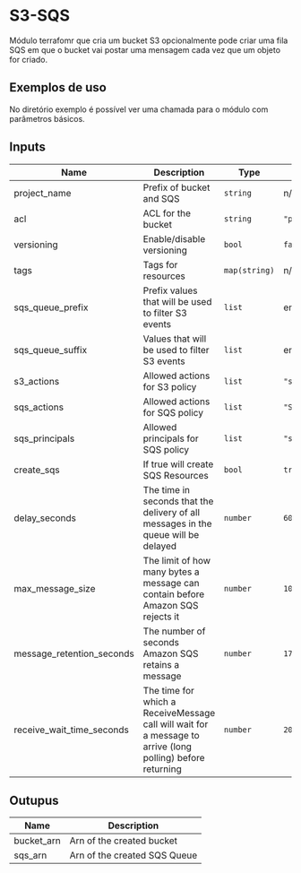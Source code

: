 # S3-SQS
Módulo terrafomr que cria um bucket S3 opcionalmente pode criar uma fila SQS em que o bucket vai postar uma mensagem cada vez que um objeto for criado.

## Exemplos de uso
No diretório exemplo é possível ver uma chamada para o módulo com parâmetros básicos. 


## Inputs

| Name | Description | Type | Default | Required |
|------|-------------|------|---------|:-----:|
| project_name | Prefix of bucket and SQS | `string` | n/a | yes |
| acl | ACL for the bucket | `string` | `"private"` | no |
| versioning | Enable/disable versioning | `bool` | `false` | no |
| tags | Tags for resources | `map(string)` | n/a | yes |
| sqs_queue_prefix | Prefix values that will be used to filter S3 events | `list` | empty | no |
| sqs_queue_suffix | Values that will be used to filter S3 events | `list` | empty | no |
| s3_actions | Allowed actions for S3 policy | `list` | `"s3:*"` | no |
| sqs_actions | Allowed actions for SQS policy | `list` | `"SQS:SendMessage"` | no |
| sqs_principals | Allowed principals for SQS policy | `list` | `"s3.amazonaws.com"` | no |
| create_sqs | If true will create SQS Resources | `bool` | `true` | no |
| delay_seconds | The time in seconds that the delivery of all messages in the queue will be delayed | `number` | `60` | no |
| max_message_size | The limit of how many bytes a message can contain before Amazon SQS rejects it | `number` | `1024` | no |
| message_retention_seconds | The number of seconds Amazon SQS retains a message  | `number` | `172800` | no |
| receive_wait_time_seconds | The time for which a ReceiveMessage call will wait for a message to arrive (long polling) before returning | `number` | `20` | no |


## Outupus

| Name | Description |
|------|-------------|
| bucket_arn | Arn of the created bucket |
| sqs_arn | Arn of the created SQS Queue |